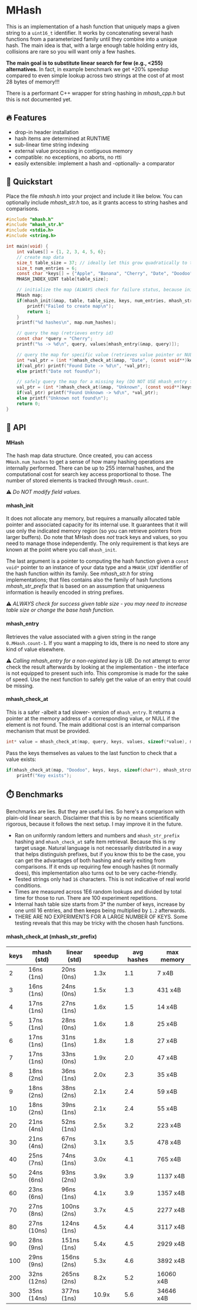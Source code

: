 # MHash

This is an implementation of a hash function that uniquely maps a given string to a
`uint16_t` identifier. It works by concatenating several hash functions from a parameterized family 
until they combine into a unique hash. The main idea is that, with a large enough table holding 
entry ids, collisions are rare so you will want only a few hashes.

**The main goal is to substitute linear search for few (e.g., &lt;255) alternatives.**
In fact, in example benchmark we get +20% speedup compared to even simple lookup across two strings
at the cost of at most 28 bytes of memory!!!

There is a performant C++ wrapper for string hashing in *mhash_cpp.h* but this is not documented yet.

## 🔥 Features

- drop-in header installation
- hash items are determined at RUNTIME
- sub-linear time string indexing
- external value processing in contiguous memory
- compatible: no exceptions, no aborts, no rtti
- easily extensible: implement a hash and -optionally- a comparator

## 🚀 Quickstart

Place the file *mhash.h* into your project and include it like below.
You can optionally include *mhash_str.h* too, as it grants access to string
hashes and comparisons.

```C
#include "mhash.h"
#include "mhash_str.h"
#include <stdio.h>
#include <string.h>

int main(void) {
    int values[] = {1, 2, 3, 4, 5, 6};
    // create map data
    size_t table_size = 37; // ideally let this grow quadratically to the number of entries, and be a prime
    size_t num_entries = 6;
    const char *keys[] = {"Apple", "Banana", "Cherry", "Date", "Doodoo", "D"};
    MHASH_INDEX_UINT table[table_size];

    // initialize the map (ALWAYS check for failure status, because init fails on excessive loads)
    MHash map;
    if(mhash_init(&map, table, table_size, keys, num_entries, mhash_str_prefix)) {
        printf("Failed to create map\n");
        return 1;
    }
    printf("%d hashes\n", map.num_hashes);

    // query the map (retrieves entry id)
    const char *query = "Cherry";
    printf("%s -> %d\n", query, values[mhash_entry(&map, query)]);

    // query the map for specific value (retrieves value pointer or NULL)
    int *val_ptr = (int *)mhash_check_at(&map, "Date", (const void**)keys, values, sizeof(int), mhash_strcmp);
    if(val_ptr) printf("Found Date -> %d\n", *val_ptr);
    else printf("Date not found\n");

    // safely query the map for a missing key (DO NOT USE mhash_entry for this)
    val_ptr = (int *)mhash_check_at(&map, "Unknown", (const void**)keys, values, sizeof(int), mhash_strcmp);
    if(val_ptr) printf("Found Unknown -> %d\n", *val_ptr);
    else printf("Unknown not found\n");
    return 0;
}
```

## 🔌 API

#### MHash

The hash map data structure. Once created, you can access `MHash.num_hashes` to get a sense of how many hashing 
operations are internally performed. There can be up to 255 internal hashes, and the 
computational cost for search key access proportional to those. The number of stored elements is tracked through `MHash.count`.

⚠️ *Do NOT modify field values.*

#### mhash_init

It does not allocate any memory, but requires a manually allocated table pointer and associated capacity for its internal use.
It guarantees that it will use only the indicated memory region (so you can retrieve pointers from larger buffers). Do note that 
MHash does *not* track keys and values, so you need to manage those independently. The only requirement is that keys are known 
at the point where you call `mhash_init`. 

The last argument is a pointer to computing the hash function given a `const void*` pointer to an instance of your
data type and a `MHASH_UINT` identifier of the hash function within its family. See *mhash_str.h* for string implementations;
that files contains also the family of hash functions *mhash_str_prefix* that is based on an assumption that uniqueness information
is heavily encoded in string prefixes.

⚠️ *ALWAYS check for success given table size - you may need to increase table size or change the base hash function.*

#### mhash_entry

Retrieves the value associated with a given string in the range `0`..`MHash.count-1`. If you want a mapping to ids, there is no 
need to store any kind of value elsewhere.

⚠️ *Calling mhash_entry for a non-registed key is UB.* Do not attempt to error check the result afterwards by looking at the
implementation - the interface is not equipped to present such info. This compromise is made for the sake of speed. Use the next 
function to safely get the value of an entry that could be missing.

#### mhash_check_at

This is a safer -albeit a tad slower- version of `mhash_entry`. It returns a pointer at the memory address of a corresponding 
value, or NULL if the element is not found. The main additional cost is an internal comparison mechanism that must be provided.

```C
int* value = mhash_check_at(map, query, keys, values, sizeof(*value), mhash_strcmp);
```

Pass the keys themselves as values to the last function to check that a value exists:

```C
if(mhash_check_at(map, "Doodoo", keys, keys, sizeof(char*), mhash_strcmp))
    printf("Key exists");
```

## ⏱️ Benchmarks

Benchmarks are lies. But they are useful lies. So here's a comparison
with plain-old linear search. Disclaimer that this is by no means scientifically
rigorous, because it follows the next setup. I may improve it in the future.

- Ran on uniformly random letters and numbers and `mhash_str_prefix` hashing and `mhash_check_at` safe item retrieval.
Because this is my target usage. 
Natural language is not necessarily distributed in a way that helps distinguish prefixes, 
but if you know this to be the case, you can get the advantages of both hashing and
early exiting from comparisons. If it ends up requiring few enough hashes (it normally does), 
this implementation also turns out to be very cache-friendly.
- Tested strings only had `16` characters. This is not indicative of real world conditions.
- Times are measured across 1E6 random lookups and divided by total time for those to run. There are 100 experiment repetitions.
- Internal hash table size starts from 3* the number of keys, increase by one until 16 entries, 
and then keeps being multiplied by `1.2` afterwards.
- THERE ARE NO EXPERIMENTS FOR A LARGE NUMBER OF KEYS. Some testing reveals that this may be tricky with the chosen hash functions.

#### mhash_check_at (mhash_str_prefix)

| keys | mhash (std) | linear (std) | speedup | avg hashes | max memory |
|------|-------------|--------------|---------|------------|------------|
|    2 |  16ns (1ns) |   20ns (0ns) |    1.3x |        1.1 |       7 x4B|
|    3 |  16ns (1ns) |   24ns (0ns) |    1.5x |        1.3 |     431 x4B|
|    4 |  17ns (1ns) |   27ns (1ns) |    1.6x |        1.5 |      14 x4B|
|    5 |  17ns (1ns) |   28ns (0ns) |    1.6x |        1.8 |      25 x4B|
|    6 |  17ns (1ns) |   31ns (1ns) |    1.8x |        1.8 |      27 x4B|
|    7 |  17ns (1ns) |   33ns (0ns) |    1.9x |        2.0 |      47 x4B|
|    8 |  18ns (2ns) |   36ns (1ns) |    2.0x |        2.3 |      35 x4B|
|    9 |  18ns (2ns) |   38ns (2ns) |    2.1x |        2.4 |      59 x4B|
|   10 |  18ns (2ns) |   39ns (1ns) |    2.1x |        2.4 |      55 x4B|
|   20 |  21ns (4ns) |   52ns (1ns) |    2.5x |        3.2 |     223 x4B|
|   30 |  21ns (4ns) |   67ns (2ns) |    3.1x |        3.5 |     478 x4B|
|   40 |  25ns (7ns) |   74ns (1ns) |    3.0x |        4.1 |     765 x4B|
|   50 |  24ns (6ns) |   93ns (2ns) |    3.9x |        3.9 |    1137 x4B|
|   60 |  23ns (6ns) |   96ns (1ns) |    4.1x |        3.9 |    1357 x4B|
|   70 |  27ns (8ns) |  100ns (2ns) |    3.7x |        4.5 |    2277 x4B|
|   80 |  27ns (10ns) |  124ns (1ns) |    4.5x |        4.4 |    3117 x4B|
|   90 |  28ns (9ns) |  151ns (1ns) |    5.4x |        4.5 |    2929 x4B|
|  100 |  29ns (9ns) |  156ns (2ns) |    5.3x |        4.6 |    3892 x4B|
|  200 |  32ns (12ns) |  265ns (2ns) |    8.2x |        5.2 |   16060 x4B|
|  300 |  35ns (14ns) |  377ns (1ns) |   10.9x |        5.6 |   34646 x4B|